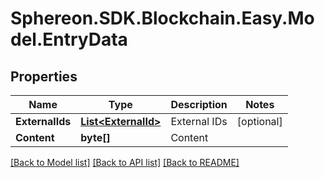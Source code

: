 # Sphereon.SDK.Blockchain.Easy.Model.EntryData
## Properties

Name | Type | Description | Notes
------------ | ------------- | ------------- | -------------
**ExternalIds** | [**List&lt;ExternalId&gt;**](ExternalId.md) | External IDs | [optional] 
**Content** | **byte[]** | Content | 

[[Back to Model list]](../README.md#documentation-for-models) [[Back to API list]](../README.md#documentation-for-api-endpoints) [[Back to README]](../README.md)

